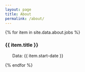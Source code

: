 ```yaml
---
layout: page
title: About
permalink: /about/
---
```


{% for item in site.data.about.jobs %}
  <h3>{{ item.title }}</h3>
  <ul>
	Data: {{ item.start-date }}
  </ul>
{% endfor %}
